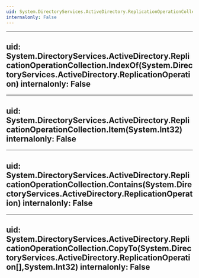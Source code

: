 ```yaml
---
uid: System.DirectoryServices.ActiveDirectory.ReplicationOperationCollection
internalonly: False
---
```


---
uid: System.DirectoryServices.ActiveDirectory.ReplicationOperationCollection.IndexOf(System.DirectoryServices.ActiveDirectory.ReplicationOperation)
internalonly: False
---

---
uid: System.DirectoryServices.ActiveDirectory.ReplicationOperationCollection.Item(System.Int32)
internalonly: False
---

---
uid: System.DirectoryServices.ActiveDirectory.ReplicationOperationCollection.Contains(System.DirectoryServices.ActiveDirectory.ReplicationOperation)
internalonly: False
---

---
uid: System.DirectoryServices.ActiveDirectory.ReplicationOperationCollection.CopyTo(System.DirectoryServices.ActiveDirectory.ReplicationOperation[],System.Int32)
internalonly: False
---
